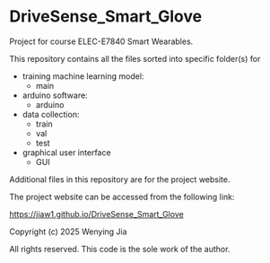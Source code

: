 # DriveSense_Smart_Glove

Project for course ELEC-E7840 Smart Wearables.

This repository contains all the files sorted into specific folder(s) for

- training machine learning model:
  - main
- arduino software:
  - arduino
- data collection:
  - train
  - val
  - test
- graphical user interface
  - GUI

Additional files in this repository are for the project website.

The project website can be accessed from the following link: 

https://jiaw1.github.io/DriveSense_Smart_Glove

Copyright (c) 2025 Wenying Jia

All rights reserved. This code is the sole work of the author.
